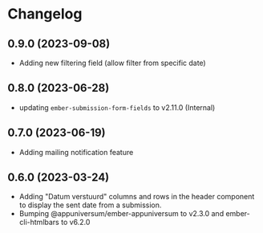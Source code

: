 # Changelog

## 0.9.0 (2023-09-08)

- Adding new filtering field (allow filter from specific date)

## 0.8.0 (2023-06-28)

- updating `ember-submission-form-fields` to v2.11.0 (Internal)

## 0.7.0 (2023-06-19)

- Adding mailing notification feature

## 0.6.0 (2023-03-24)

- Adding "Datum verstuurd" columns and rows in the header component to display the sent date from a submission.
- Bumping @appuniversum/ember-appuniversum to v2.3.0 and ember-cli-htmlbars to v6.2.0

